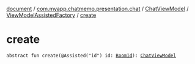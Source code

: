 [document](../../../index.md) / [com.myapp.chatmemo.presentation.chat](../../index.md) / [ChatViewModel](../index.md) / [ViewModelAssistedFactory](index.md) / [create](./create.md)

# create

`abstract fun create(@Assisted("id") id: `[`RoomId`](../../../com.myapp.chatmemo.domain.model.value/-room-id/index.md)`): `[`ChatViewModel`](../index.md)